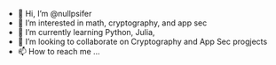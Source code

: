 - 👋 Hi, I’m @nullpsifer
- 👀 I’m interested in math, cryptography, and app sec
- 🌱 I’m currently learning Python, Julia,
- 💞️ I’m looking to collaborate on Cryptography and App Sec progjects
- 📫 How to reach me ...

<!---
nullpsifer/nullpsifer is a ✨ special ✨ repository because its `README.md` (this file) appears on your GitHub profile.
You can click the Preview link to take a look at your changes.
--->
